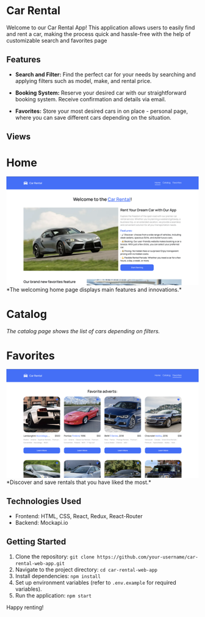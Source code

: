 # Car Rental

Welcome to our Car Rental App! This application allows users to easily find and rent a car, making the process quick and hassle-free with the help of customizable search and favorites page


## Features

- **Search and Filter:** Find the perfect car for your needs by searching and applying filters such as model, make, and rental price.

- **Booking System:** Reserve your desired car with our straightforward booking system. Receive confirmation and details via email.

- **Favorites:** Store your most desired cars in on place - personal page, where you can save different cars depending on the situation.
  

## Views
# Home 
<img width="980" alt="home page" src="public/screenshots/home.png">
*The welcoming home page displays main features and innovations.*

# Catalog 
*The catalog page shows the list of cars depending on filters.*

# Favorites 
<img width="980" alt="home page" src="public/screenshots/favorites.png">
*Discover and save rentals that you have liked the most.*

## Technologies Used

- Frontend: HTML, CSS, React, Redux, React-Router
- Backend: Mockapi.io

## Getting Started

1. Clone the repository: `git clone https://github.com/your-username/car-rental-web-app.git`
2. Navigate to the project directory: `cd car-rental-web-app`
3. Install dependencies: `npm install`
4. Set up environment variables (refer to `.env.example` for required variables).
5. Run the application: `npm start`


Happy renting!
